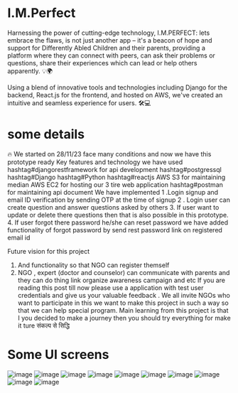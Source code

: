 # I.M.Perfect

Harnessing the power of cutting-edge technology, I.M.PERFECT: lets embrace the flaws, is not just another app – it's a beacon of hope and support for Differently Abled Children and their parents, providing a platform where they can connect with peers, can ask their problems or questions, share their experiences which can lead or help others apparently. 💡🌍

Using a blend of innovative tools and technologies including Django for the backend, React.js for the frontend, and hosted on AWS, we've created an intuitive and seamless experience for users. 🛠️💻

 # some details
🔥 
We started on 28/11/23 face many conditions and now we have this prototype ready 
Key features and technology we have used 
hashtag#djangorestframework for api development 
hashtag#postgressql 
hashtag#Django
hashtag#Python
hashtag#reactjs 
AWS S3 for maintaining median
AWS EC2 for hosting our 3 tire web application 
hashtag#postman for maintaining api document 
We have implemented
1 .Login signup and email ID verification by sending OTP at the time of signup 
2 . Login user can create question and answer questions asked by others
3. If user want to update or delete there questions then that is also possible in this prototype.
4. If user forgot there password he/she can reset password we have added functionality of forgot password by send rest password link on registered email id 

Future vision for this project 
1. And functionality so that NGO can register themself
2. NGO , expert (doctor and counselor) can communicate with parents and they can do thing link organize awareness campaign and etc 
If you are reading this post till now please use a application with test user credentials and give us your valuable feedback .
We all invite NGOs who want to participate in this we want to make this project in such a way so that we can help special program.
Main learning from this project is that I you decided to make a journey then you should try everything for make it ture
संकल्प से सिद्धि 

# Some UI screens 
![image](https://github.com/somyaNgithub/I.M.Perfect-Frontend/assets/91591472/fcb41c4b-91e3-4179-b3e0-4f6dcee35cdd)
![image](https://github.com/somyaNgithub/I.M.Perfect-Frontend/assets/91591472/50b5a617-e028-4c49-96eb-3733f20b2647)
![image](https://github.com/somyaNgithub/I.M.Perfect-Frontend/assets/91591472/2845aa12-4854-41bb-9f54-6d1624a7e639)
![image](https://github.com/somyaNgithub/I.M.Perfect-Frontend/assets/91591472/8207a6cd-bafc-4031-b062-0c25f729c4ad)
![image](https://github.com/somyaNgithub/I.M.Perfect-Frontend/assets/91591472/62fbf381-b80c-4575-b18d-d5caef64e70b)
![image](https://github.com/somyaNgithub/I.M.Perfect-Frontend/assets/91591472/d1fc1166-8df9-411b-a5a4-19ee8ebfb561)
![image](https://github.com/somyaNgithub/I.M.Perfect-Frontend/assets/91591472/59cf03dc-56b3-4a9a-80ef-1db89f20ec58)
![image](https://github.com/somyaNgithub/I.M.Perfect-Frontend/assets/91591472/0aaa745e-4ede-456c-b1ea-996c66c24d8c)
![image](https://github.com/somyaNgithub/I.M.Perfect-Frontend/assets/91591472/e1032fb1-5ff3-47b1-9a0b-1132cd5a2e60)
![image](https://github.com/somyaNgithub/I.M.Perfect-Frontend/assets/91591472/b6a309e3-f2b3-490d-a773-0fe9aee783e1)
